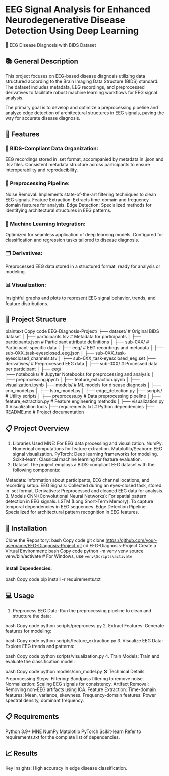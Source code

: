 # EEG Signal Analysis for Enhanced Neurodegenerative Disease Detection Using Deep Learning
  🧠 EEG Disease Diagnosis with BIDS Dataset
## 📚 General Description
This project focuses on EEG-based disease diagnosis utilizing data structured according to the Brain Imaging Data Structure (BIDS) standard. The dataset includes metadata, EEG recordings, and preprocessed derivatives to facilitate robust machine learning workflows for EEG signal analysis.

The primary goal is to develop and optimize a preprocessing pipeline and analyze edge detection of architectural structures in EEG signals, paving the way for accurate disease diagnosis.

## 🌟 Features
### 📁 BIDS-Compliant Data Organization:
EEG recordings stored in .set format, accompanied by metadata in .json and .tsv files.
Consistent metadata structure across participants to ensure interoperability and reproducibility.
### 🧪 Preprocessing Pipeline:
Noise Removal: Implements state-of-the-art filtering techniques to clean EEG signals.
Feature Extraction: Extracts time-domain and frequency-domain features for analysis.
Edge Detection: Specialized methods for identifying architectural structures in EEG patterns.
### 🤖 Machine Learning Integration:
Optimized for seamless application of deep learning models.
Configured for classification and regression tasks tailored to disease diagnosis.
### 🗂️ Derivatives:
Preprocessed EEG data stored in a structured format, ready for analysis or modeling.
### 📊 Visualization:
Insightful graphs and plots to represent EEG signal behavior, trends, and feature distributions.
## 📁 Project Structure
plaintext
Copy code
EEG-Diagnosis-Project/
├── dataset/                     # Original BIDS dataset
│   ├── participants.tsv          # Metadata for participants
│   ├── participants.json         # Participant attribute definitions
│   ├── sub-0XX/                  # Participant-specific data
│       ├── eeg/                  # EEG recordings and metadata
│           ├── sub-0XX_task-eyesclosed_eeg.json
│           ├── sub-0XX_task-eyesclosed_channels.tsv
│           ├── sub-0XX_task-eyesclosed_eeg.set
├── derivatives/                 # Preprocessed EEG data
│   ├── sub-0XX/                  # Processed data per participant
│       ├── eeg/                  
├── notebooks/                   # Jupyter Notebooks for preprocessing and analysis
│   ├── preprocessing.ipynb
│   ├── feature_extraction.ipynb
│   ├── visualization.ipynb
├── models/                      # ML models for disease diagnosis
│   ├── cnn_model.py
│   ├── lstm_model.py
│   ├── edge_detection.py
├── scripts/                     # Utility scripts
│   ├── preprocess.py             # Data preprocessing pipeline
│   ├── feature_extraction.py     # Feature engineering methods
│   ├── visualization.py          # Visualization tools
├── requirements.txt             # Python dependencies
├── README.md                    # Project documentation
## 📋 Project Overview
1. Libraries Used
MNE: For EEG data processing and visualization.
NumPy: Numerical computations for feature extraction.
Matplotlib/Seaborn: EEG signal visualization.
PyTorch: Deep learning frameworks for modeling.
Scikit-learn: Classical machine learning for feature evaluation.
2. Dataset
The project employs a BIDS-compliant EEG dataset with the following components:

Metadata: Information about participants, EEG channel locations, and recording setup.
EEG Signals: Collected during an eyes-closed task, stored in .set format.
Derivatives: Preprocessed and cleaned EEG data for analysis.
3. Models
CNN (Convolutional Neural Networks): For spatial pattern detection in EEG signals.
LSTM (Long Short-Term Memory): To capture temporal dependencies in EEG sequences.
Edge Detection Pipeline: Specialized for architectural pattern recognition in EEG features.
## 🚀 Installation
Clone the Repository:
bash
Copy code
git clone https://github.com/your-username/EEG-Diagnosis-Project.git
cd EEG-Diagnosis-Project
Create a Virtual Environment:
bash
Copy code
python -m venv venv
source venv/bin/activate  # For Windows, use `venv\Scripts\activate`
#### Install Dependencies:
bash
Copy code
pip install -r requirements.txt
## 💻 Usage
1. Preprocess EEG Data:
Run the preprocessing pipeline to clean and structure the data:

bash
Copy code
python scripts/preprocess.py
2. Extract Features:
Generate features for modeling:

bash
Copy code
python scripts/feature_extraction.py
3. Visualize EEG Data:
Explore EEG trends and patterns:

bash
Copy code
python scripts/visualization.py
4. Train Models:
Train and evaluate the classification model:

bash
Copy code
python models/cnn_model.py
🛠️ Technical Details
Preprocessing Steps:
Filtering: Bandpass filtering to remove noise.
Normalization: Scaling EEG signals for consistency.
Artifact Removal: Removing non-EEG artifacts using ICA.
Feature Extraction:
Time-domain features: Mean, variance, skewness.
Frequency-domain features: Power spectral density, dominant frequency.
## 📋 Requirements
Python 3.9+
MNE
NumPy
Matplotlib
PyTorch
Scikit-learn
Refer to requirements.txt for the complete list of dependencies.

## 📈 Results
Key Insights:
High accuracy in edge disease classification.
